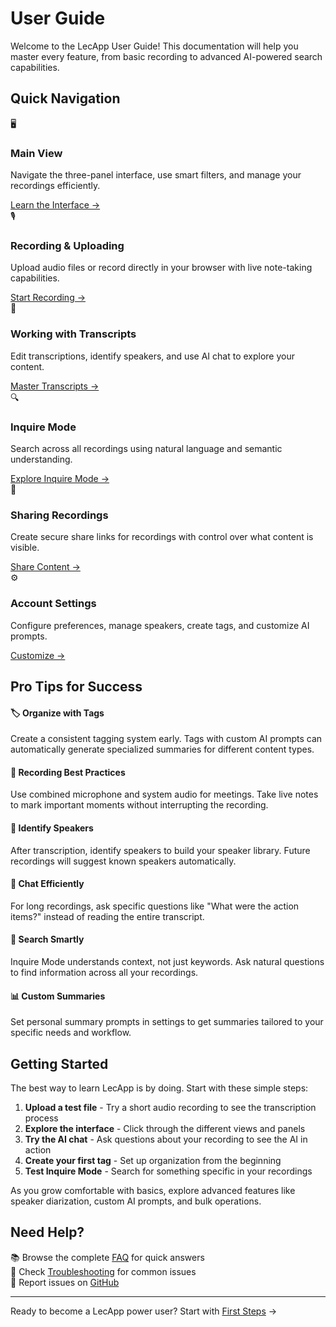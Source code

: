 # User Guide

Welcome to the LecApp User Guide! This documentation will help you master every feature, from basic recording to advanced AI-powered search capabilities.

## Quick Navigation

<div class="guide-cards">
  <div class="guide-card">
    <div class="card-icon">🖥️</div>
    <h3>Main View</h3>
    <p>Navigate the three-panel interface, use smart filters, and manage your recordings efficiently.</p>
    <a href="first-steps" class="card-link">Learn the Interface →</a>
  </div>
  
  <div class="guide-card">
    <div class="card-icon">🎙️</div>
    <h3>Recording & Uploading</h3>
    <p>Upload audio files or record directly in your browser with live note-taking capabilities.</p>
    <a href="recording" class="card-link">Start Recording →</a>
  </div>
  
  <div class="guide-card">
    <div class="card-icon">📝</div>
    <h3>Working with Transcripts</h3>
    <p>Edit transcriptions, identify speakers, and use AI chat to explore your content.</p>
    <a href="transcripts" class="card-link">Master Transcripts →</a>
  </div>
  
  <div class="guide-card">
    <div class="card-icon">🔍</div>
    <h3>Inquire Mode</h3>
    <p>Search across all recordings using natural language and semantic understanding.</p>
    <a href="inquire-mode" class="card-link">Explore Inquire Mode →</a>
  </div>
  
  <div class="guide-card">
    <div class="card-icon">🔗</div>
    <h3>Sharing Recordings</h3>
    <p>Create secure share links for recordings with control over what content is visible.</p>
    <a href="sharing" class="card-link">Share Content →</a>
  </div>
  
  <div class="guide-card">
    <div class="card-icon">⚙️</div>
    <h3>Account Settings</h3>
    <p>Configure preferences, manage speakers, create tags, and customize AI prompts.</p>
    <a href="settings" class="card-link">Customize →</a>
  </div>
</div>

## Pro Tips for Success

<div class="tips-grid">
  <div class="tip-card">
    <h4>🏷️ Organize with Tags</h4>
    <p>Create a consistent tagging system early. Tags with custom AI prompts can automatically generate specialized summaries for different content types.</p>
  </div>
  
  <div class="tip-card">
    <h4>🎤 Recording Best Practices</h4>
    <p>Use combined microphone and system audio for meetings. Take live notes to mark important moments without interrupting the recording.</p>
  </div>
  
  <div class="tip-card">
    <h4>👥 Identify Speakers</h4>
    <p>After transcription, identify speakers to build your speaker library. Future recordings will suggest known speakers automatically.</p>
  </div>
  
  <div class="tip-card">
    <h4>💬 Chat Efficiently</h4>
    <p>For long recordings, ask specific questions like "What were the action items?" instead of reading the entire transcript.</p>
  </div>
  
  <div class="tip-card">
    <h4>🔎 Search Smartly</h4>
    <p>Inquire Mode understands context, not just keywords. Ask natural questions to find information across all your recordings.</p>
  </div>
  
  <div class="tip-card">
    <h4>📊 Custom Summaries</h4>
    <p>Set personal summary prompts in settings to get summaries tailored to your specific needs and workflow.</p>
  </div>
</div>

## Getting Started

The best way to learn LecApp is by doing. Start with these simple steps:

1. **Upload a test file** - Try a short audio recording to see the transcription process
2. **Explore the interface** - Click through the different views and panels
3. **Try the AI chat** - Ask questions about your recording to see the AI in action
4. **Create your first tag** - Set up organization from the beginning
5. **Test Inquire Mode** - Search for something specific in your recordings

As you grow comfortable with basics, explore advanced features like speaker diarization, custom AI prompts, and bulk operations.

## Need Help?

<div class="help-section">
  <div class="help-item">
    <span class="help-icon">📚</span>
    <span>Browse the complete <a href="../faq">FAQ</a> for quick answers</span>
  </div>
  <div class="help-item">
    <span class="help-icon">🔧</span>
    <span>Check <a href="../troubleshooting">Troubleshooting</a> for common issues</span>
  </div>
  <div class="help-item">
    <span class="help-icon">💬</span>
    <span>Report issues on <a href="#">GitHub</a></span>
  </div>
</div>

---

Ready to become a LecApp power user? Start with [First Steps](first-steps.md) →